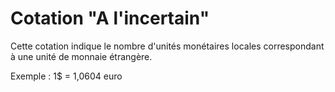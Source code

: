 # Cotation "A l'incertain"



Cette cotation indique le nombre d'unités monétaires locales correspondant à une unité de monnaie étrangère.


Exemple : 1$ = 1,0604 euro


